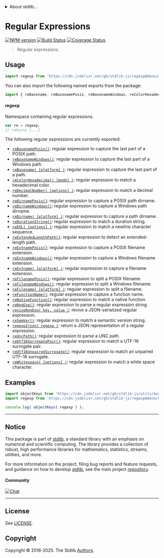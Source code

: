 <!--

@license Apache-2.0

Copyright (c) 2018 The Stdlib Authors.

Licensed under the Apache License, Version 2.0 (the "License");
you may not use this file except in compliance with the License.
You may obtain a copy of the License at

   http://www.apache.org/licenses/LICENSE-2.0

Unless required by applicable law or agreed to in writing, software
distributed under the License is distributed on an "AS IS" BASIS,
WITHOUT WARRANTIES OR CONDITIONS OF ANY KIND, either express or implied.
See the License for the specific language governing permissions and
limitations under the License.

-->


<details>
  <summary>
    About stdlib...
  </summary>
  <p>We believe in a future in which the web is a preferred environment for numerical computation. To help realize this future, we've built stdlib. stdlib is a standard library, with an emphasis on numerical and scientific computation, written in JavaScript (and C) for execution in browsers and in Node.js.</p>
  <p>The library is fully decomposable, being architected in such a way that you can swap out and mix and match APIs and functionality to cater to your exact preferences and use cases.</p>
  <p>When you use stdlib, you can be absolutely certain that you are using the most thorough, rigorous, well-written, studied, documented, tested, measured, and high-quality code out there.</p>
  <p>To join us in bringing numerical computing to the web, get started by checking us out on <a href="https://github.com/stdlib-js/stdlib">GitHub</a>, and please consider <a href="https://opencollective.com/stdlib">financially supporting stdlib</a>. We greatly appreciate your continued support!</p>
</details>

# Regular Expressions

[![NPM version][npm-image]][npm-url] [![Build Status][test-image]][test-url] [![Coverage Status][coverage-image]][coverage-url] <!-- [![dependencies][dependencies-image]][dependencies-url] -->

> Regular expressions.



<section class="usage">

## Usage

```javascript
import regexp from 'https://cdn.jsdelivr.net/gh/stdlib-js/regexp@deno/mod.js';
```

You can also import the following named exports from the package:

```javascript
import { reBasename, reBasenamePosix, reBasenameWindows, reColorHexadecimal, reDecimalNumber, reDirname, reDirnamePosix, reDirnameWindows, reDurationString, reEOL, reExtendedLengthPath, reExtname, reExtnamePosix, reExtnameWindows, reFilename, reFilenamePosix, reFilenameWindows, reFunctionName, reNativeFunction, reRegExp, reSemVer, reUncPath, reUtf16SurrogatePair, reUtf16UnpairedSurrogate, reWhitespace, regexp2json, reviveRegExp } from 'https://cdn.jsdelivr.net/gh/stdlib-js/regexp@deno/mod.js';
```

#### regexp

Namespace containing regular expressions.

```javascript
var re = regexp;
// returns {...}
```

The following regular expressions are currently exported:

<!-- <toc pattern="*"> -->

<div class="namespace-toc">

-   <span class="signature">[`reBasenamePosix()`][@stdlib/regexp/basename-posix]</span><span class="delimiter">: </span><span class="description">regular expression to capture the last part of a POSIX path.</span>
-   <span class="signature">[`reBasenameWindows()`][@stdlib/regexp/basename-windows]</span><span class="delimiter">: </span><span class="description">regular expression to capture the last part of a Windows path.</span>
-   <span class="signature">[`reBasename( [platform] )`][@stdlib/regexp/basename]</span><span class="delimiter">: </span><span class="description">regular expression to capture the last part of a path.</span>
-   <span class="signature">[`reColorHexadecimal( [mode] )`][@stdlib/regexp/color-hexadecimal]</span><span class="delimiter">: </span><span class="description">regular expression to match a hexadecimal color.</span>
-   <span class="signature">[`reDecimalNumber( [options] )`][@stdlib/regexp/decimal-number]</span><span class="delimiter">: </span><span class="description">regular expression to match a decimal number.</span>
-   <span class="signature">[`reDirnamePosix()`][@stdlib/regexp/dirname-posix]</span><span class="delimiter">: </span><span class="description">regular expression to capture a POSIX path dirname.</span>
-   <span class="signature">[`reDirnameWindows()`][@stdlib/regexp/dirname-windows]</span><span class="delimiter">: </span><span class="description">regular expression to capture a Windows path dirname.</span>
-   <span class="signature">[`reDirname( [platform] )`][@stdlib/regexp/dirname]</span><span class="delimiter">: </span><span class="description">regular expression to capture a path dirname.</span>
-   <span class="signature">[`reDurationString()`][@stdlib/regexp/duration-string]</span><span class="delimiter">: </span><span class="description">regular expression to match a duration string.</span>
-   <span class="signature">[`reEOL( [options] )`][@stdlib/regexp/eol]</span><span class="delimiter">: </span><span class="description">regular expression to match a newline character sequence.</span>
-   <span class="signature">[`reExtendedLengthPath()`][@stdlib/regexp/extended-length-path]</span><span class="delimiter">: </span><span class="description">regular expression to detect an extended-length path.</span>
-   <span class="signature">[`reExtnamePosix()`][@stdlib/regexp/extname-posix]</span><span class="delimiter">: </span><span class="description">regular expression to capture a POSIX filename extension.</span>
-   <span class="signature">[`reExtnameWindows()`][@stdlib/regexp/extname-windows]</span><span class="delimiter">: </span><span class="description">regular expression to capture a Windows filename extension.</span>
-   <span class="signature">[`reExtname( [platform] )`][@stdlib/regexp/extname]</span><span class="delimiter">: </span><span class="description">regular expression to capture a filename extension.</span>
-   <span class="signature">[`reFilenamePosix()`][@stdlib/regexp/filename-posix]</span><span class="delimiter">: </span><span class="description">regular expression to split a POSIX filename.</span>
-   <span class="signature">[`reFilenameWindows()`][@stdlib/regexp/filename-windows]</span><span class="delimiter">: </span><span class="description">regular expression to split a Windows filename.</span>
-   <span class="signature">[`reFilename( [platform] )`][@stdlib/regexp/filename]</span><span class="delimiter">: </span><span class="description">regular expression to split a filename.</span>
-   <span class="signature">[`reFunctionName()`][@stdlib/regexp/function-name]</span><span class="delimiter">: </span><span class="description">regular expression to capture a function name.</span>
-   <span class="signature">[`reNativeFunction()`][@stdlib/regexp/native-function]</span><span class="delimiter">: </span><span class="description">regular expression to match a native function.</span>
-   <span class="signature">[`reRegExp()`][@stdlib/regexp/regexp]</span><span class="delimiter">: </span><span class="description">regular expression to parse a regular expression string.</span>
-   <span class="signature">[`reviveRegExp( key, value )`][@stdlib/regexp/reviver]</span><span class="delimiter">: </span><span class="description">revive a JSON-serialized regular expression.</span>
-   <span class="signature">[`reSemVer()`][@stdlib/regexp/semver]</span><span class="delimiter">: </span><span class="description">regular expression to match a semantic version string.</span>
-   <span class="signature">[`regexp2json( regexp )`][@stdlib/regexp/to-json]</span><span class="delimiter">: </span><span class="description">return a JSON representation of a regular expression.</span>
-   <span class="signature">[`reUncPath()`][@stdlib/regexp/unc-path]</span><span class="delimiter">: </span><span class="description">regular expression to parse a UNC path.</span>
-   <span class="signature">[`reUtf16SurrogatePair()`][@stdlib/regexp/utf16-surrogate-pair]</span><span class="delimiter">: </span><span class="description">regular expression to match a UTF-16 surrogate pair.</span>
-   <span class="signature">[`reUtf16UnpairedSurrogate()`][@stdlib/regexp/utf16-unpaired-surrogate]</span><span class="delimiter">: </span><span class="description">regular expression to match an unpaired UTF-16 surrogate.</span>
-   <span class="signature">[`reWhitespace( [options] )`][@stdlib/regexp/whitespace]</span><span class="delimiter">: </span><span class="description">regular expression to match a white space character.</span>

</div>

<!-- </toc> -->

<!-- /.usage -->

<section class="examples">

## Examples

<!-- TODO: better examples -->

<!-- eslint no-undef: "error" -->

```javascript
import objectKeys from 'https://cdn.jsdelivr.net/gh/stdlib-js/utils/keys@deno/mod.js';
import regexp from 'https://cdn.jsdelivr.net/gh/stdlib-js/regexp@deno/mod.js';

console.log( objectKeys( regexp ) );
```

</section>

<!-- /.examples -->

<!-- Section for related `stdlib` packages. Do not manually edit this section, as it is automatically populated. -->

<section class="related">

</section>

<!-- /.related -->

<!-- Section for all links. Make sure to keep an empty line after the `section` element and another before the `/section` close. -->


<section class="main-repo" >

* * *

## Notice

This package is part of [stdlib][stdlib], a standard library with an emphasis on numerical and scientific computing. The library provides a collection of robust, high performance libraries for mathematics, statistics, streams, utilities, and more.

For more information on the project, filing bug reports and feature requests, and guidance on how to develop [stdlib][stdlib], see the main project [repository][stdlib].

#### Community

[![Chat][chat-image]][chat-url]

---

## License

See [LICENSE][stdlib-license].


## Copyright

Copyright &copy; 2016-2025. The Stdlib [Authors][stdlib-authors].

</section>

<!-- /.stdlib -->

<!-- Section for all links. Make sure to keep an empty line after the `section` element and another before the `/section` close. -->

<section class="links">

[npm-image]: http://img.shields.io/npm/v/@stdlib/regexp.svg
[npm-url]: https://npmjs.org/package/@stdlib/regexp

[test-image]: https://github.com/stdlib-js/regexp/actions/workflows/test.yml/badge.svg?branch=main
[test-url]: https://github.com/stdlib-js/regexp/actions/workflows/test.yml?query=branch:main

[coverage-image]: https://img.shields.io/codecov/c/github/stdlib-js/regexp/main.svg
[coverage-url]: https://codecov.io/github/stdlib-js/regexp?branch=main

<!--

[dependencies-image]: https://img.shields.io/david/stdlib-js/regexp.svg
[dependencies-url]: https://david-dm.org/stdlib-js/regexp/main

-->

[chat-image]: https://img.shields.io/gitter/room/stdlib-js/stdlib.svg
[chat-url]: https://app.gitter.im/#/room/#stdlib-js_stdlib:gitter.im

[stdlib]: https://github.com/stdlib-js/stdlib

[stdlib-authors]: https://github.com/stdlib-js/stdlib/graphs/contributors

[umd]: https://github.com/umdjs/umd
[es-module]: https://developer.mozilla.org/en-US/docs/Web/JavaScript/Guide/Modules

[deno-url]: https://github.com/stdlib-js/regexp/tree/deno
[deno-readme]: https://github.com/stdlib-js/regexp/blob/deno/README.md
[umd-url]: https://github.com/stdlib-js/regexp/tree/umd
[umd-readme]: https://github.com/stdlib-js/regexp/blob/umd/README.md
[esm-url]: https://github.com/stdlib-js/regexp/tree/esm
[esm-readme]: https://github.com/stdlib-js/regexp/blob/esm/README.md
[branches-url]: https://github.com/stdlib-js/regexp/blob/main/branches.md

[stdlib-license]: https://raw.githubusercontent.com/stdlib-js/regexp/main/LICENSE

<!-- <toc-links> -->

[@stdlib/regexp/basename-posix]: https://github.com/stdlib-js/regexp/tree/main/basename-posix

[@stdlib/regexp/basename-windows]: https://github.com/stdlib-js/regexp/tree/main/basename-windows

[@stdlib/regexp/basename]: https://github.com/stdlib-js/regexp/tree/main/basename

[@stdlib/regexp/color-hexadecimal]: https://github.com/stdlib-js/regexp/tree/main/color-hexadecimal

[@stdlib/regexp/decimal-number]: https://github.com/stdlib-js/regexp/tree/main/decimal-number

[@stdlib/regexp/dirname-posix]: https://github.com/stdlib-js/regexp/tree/main/dirname-posix

[@stdlib/regexp/dirname-windows]: https://github.com/stdlib-js/regexp/tree/main/dirname-windows

[@stdlib/regexp/dirname]: https://github.com/stdlib-js/regexp/tree/main/dirname

[@stdlib/regexp/duration-string]: https://github.com/stdlib-js/regexp/tree/main/duration-string

[@stdlib/regexp/eol]: https://github.com/stdlib-js/regexp/tree/main/eol

[@stdlib/regexp/extended-length-path]: https://github.com/stdlib-js/regexp/tree/main/extended-length-path

[@stdlib/regexp/extname-posix]: https://github.com/stdlib-js/regexp/tree/main/extname-posix

[@stdlib/regexp/extname-windows]: https://github.com/stdlib-js/regexp/tree/main/extname-windows

[@stdlib/regexp/extname]: https://github.com/stdlib-js/regexp/tree/main/extname

[@stdlib/regexp/filename-posix]: https://github.com/stdlib-js/regexp/tree/main/filename-posix

[@stdlib/regexp/filename-windows]: https://github.com/stdlib-js/regexp/tree/main/filename-windows

[@stdlib/regexp/filename]: https://github.com/stdlib-js/regexp/tree/main/filename

[@stdlib/regexp/function-name]: https://github.com/stdlib-js/regexp/tree/main/function-name

[@stdlib/regexp/native-function]: https://github.com/stdlib-js/regexp/tree/main/native-function

[@stdlib/regexp/regexp]: https://github.com/stdlib-js/regexp/tree/main/regexp

[@stdlib/regexp/reviver]: https://github.com/stdlib-js/regexp/tree/main/reviver

[@stdlib/regexp/semver]: https://github.com/stdlib-js/regexp/tree/main/semver

[@stdlib/regexp/to-json]: https://github.com/stdlib-js/regexp/tree/main/to-json

[@stdlib/regexp/unc-path]: https://github.com/stdlib-js/regexp/tree/main/unc-path

[@stdlib/regexp/utf16-surrogate-pair]: https://github.com/stdlib-js/regexp/tree/main/utf16-surrogate-pair

[@stdlib/regexp/utf16-unpaired-surrogate]: https://github.com/stdlib-js/regexp/tree/main/utf16-unpaired-surrogate

[@stdlib/regexp/whitespace]: https://github.com/stdlib-js/regexp/tree/main/whitespace

<!-- </toc-links> -->

</section>

<!-- /.links -->
